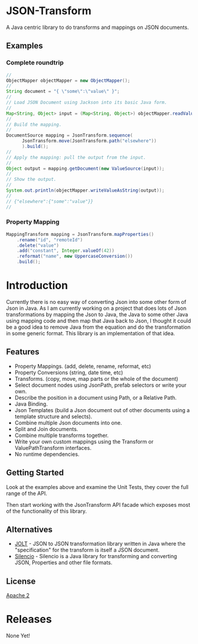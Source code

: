 # JSON-Transform

A Java centric library to do transforms and mappings on JSON documents. 

## Examples

### Complete roundtrip

```java
//
ObjectMapper objectMapper = new ObjectMapper();
//
String document = "{ \"some\":\"value\" }";
//
// Load JSON Document using Jackson into its basic Java form.
//
Map<String, Object> input = (Map<String, Object>) objectMapper.readValue(document, Map.class);
//
// Build the mapping.
//
DocumentSource mapping = JsonTransform.sequence(
      JsonTransform.move(JsonTransform.path("elsewhere"))
      ).build();
//
// Apply the mapping: pull the output from the input.
//
Object output = mapping.getDocument(new ValueSource(input));
//
// Show the output.
//
System.out.println(objectMapper.writeValueAsString(output));
//
// {"elsewhere":{"some":"value"}}
//
```

### Property Mapping

```java
MappingTransform mapping = JsonTransform.mapProperties()
    .rename("id", "remoteId")
    .delete("value")
    .add("constant", Integer.valueOf(42))
    .reformat("name", new UppercaseConversion())
    .build();
```

# Introduction

Currently there is no easy way of converting Json into some other form of Json in Java. As I am currently working on a project that does lots of Json transformations
by mapping the Json to Java, the Java to some other Java using mapping code and then map that Java back to Json, I thought it could be a good idea to remove Java from
the equation and do the transformation in some generic format. This library is an implementation of that idea.  

## Features

- Property Mappings. (add, delete, rename, reformat, etc)
- Property Conversions (string, date time, etc)
- Transforms. (copy, move, map parts or the whole of the document)
- Select document nodes using JsonPath, prefab selectors or write your own.
- Describe the position in a document using Path, or a Relative Path.
- Java Binding.  
- Json Templates (build a Json document out of other documents using a template structure and selects).
- Combine multiple Json documents into one.
- Split and Join documents. 
- Combine multiple transforms together. 
- Write your own custom mappings using the Transform or ValuePathTransform interfaces.
- No runtime dependencies.

## Getting Started

Look at the examples above and examine the Unit Tests, they cover the full range of the API.

Then start working with the JsonTransform API facade which exposes most of the functionality of this library.

## Alternatives

- [JOLT](https://github.com/bazaarvoice/jolt) - JSON to JSON transformation library written in Java where the "specification" for the transform is itself a JSON document.
- [Silencio](https://github.com/damianszczepanik/silencio) - Silencio is a Java library for transforming and converting JSON, Properties and other file formats.

## License

[Apache 2](http://www.apache.org/licenses/LICENSE-2.0)

# Releases

None Yet!
 



 
